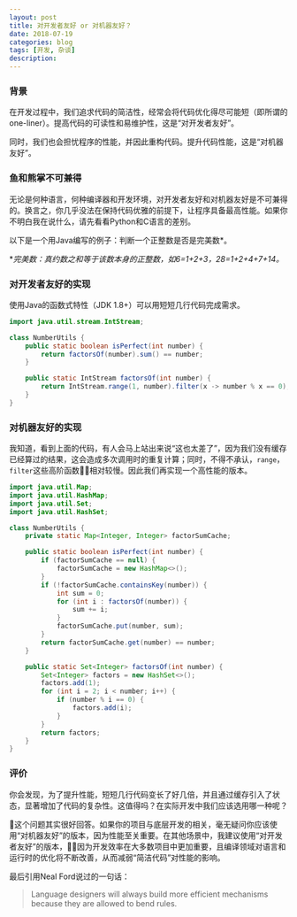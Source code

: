 ```yaml
---
layout: post
title: 对开发者友好 or 对机器友好？
date: 2018-07-19
categories: blog
tags: [开发, 杂谈]
description: 
---
```


### 背景

在开发过程中，我们追求代码的简洁性，经常会将代码优化得尽可能短（即所谓的one-liner）。提高代码的可读性和易维护性，这是“对开发者友好”。

同时，我们也会担忧程序的性能，并因此重构代码。提升代码性能，这是“对机器友好”。

### 鱼和熊掌不可兼得

无论是何种语言，何种编译器和开发环境，对开发者友好和对机器友好是不可兼得的。换言之，你几乎没法在保持代码优雅的前提下，让程序具备最高性能。如果你不明白我在说什么，请先看看Python和C语言的差别。

以下是一个用Java编写的例子：判断一个正整数是否是完美数*。

**完美数：真约数之和等于该数本身的正整数，如6=1+2+3，28=1+2+4+7+14。*

### 对开发者友好的实现

使用Java的函数式特性（JDK 1.8+）可以用短短几行代码完成需求。

```java
import java.util.stream.IntStream;

class NumberUtils {
    public static boolean isPerfect(int number) {
        return factorsOf(number).sum() == number;
    }

    public static IntStream factorsOf(int number) {
        return IntStream.range(1, number).filter(x -> number % x == 0);
    }
}
```

### 对机器友好的实现

我知道，看到上面的代码，有人会马上站出来说“这也太差了”，因为我们没有缓存已经算过的结果，这会造成多次调用时的重复计算；同时，不得不承认，```range```，```filter```这些高阶函数相对较慢。因此我们再实现一个高性能的版本。

```java
import java.util.Map;
import java.util.HashMap;
import java.util.Set;
import java.util.HashSet;

class NumberUtils {
    private static Map<Integer, Integer> factorSumCache;

    public static boolean isPerfect(int number) {
        if (factorSumCache == null) {
            factorSumCache = new HashMap<>();
        }
        if (!factorSumCache.containsKey(number)) {
            int sum = 0;
            for (int i : factorsOf(number)) {
                sum += i;
            }
            factorSumCache.put(number, sum);
        }
        return factorSumCache.get(number) == number;
    }

    public static Set<Integer> factorsOf(int number) {
        Set<Integer> factors = new HashSet<>();
        factors.add(1);
        for (int i = 2; i < number; i++) {
            if (number % i == 0) {
                factors.add(i);
            }
        }
        return factors;
    }
}
```

### 评价

你会发现，为了提升性能，短短几行代码变长了好几倍，并且通过缓存引入了状态，显著增加了代码的复杂性。这值得吗？在实际开发中我们应该选用哪一种呢？

这个问题其实很好回答。如果你的项目与底层开发的相关，毫无疑问你应该使用“对机器友好”的版本，因为性能至关重要。在其他场景中，我建议使用“对开发者友好”的版本，因为开发效率在大多数项目中更加重要，且编译领域对语言和运行时的优化将不断改善，从而减弱“简洁代码”对性能的影响。

最后引用Neal Ford说过的一句话：
> Language designers will always build more efficient mechanisms because they are allowed to bend rules.



